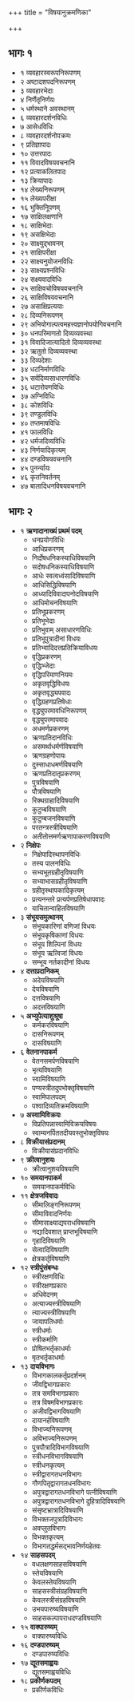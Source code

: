 +++
title = "विषयानुक्रमणिका"

+++

## भागः १
- १	व्यवहारस्वरूपनिरूपणम्
- २	अष्टादशपदनिरूपणम्
- ३	व्यवहारभेदाः
- ४	निर्णेतृनिर्णयः
- ५	धर्मस्थाने अवस्थानम्
- ६	व्यवहारदर्शनविधिः
- ७	आसेधविधिः
- ८	व्यवहारदर्शनोपक्रमः
- ९	प्रतिज्ञापादः
- १०	उत्तरपादः
- ११	विवादविषयवचनानि
- १२	प्रत्याकलितपादः
- १३	क्रियापादः
- १४	लेख्यनिरूपणम्
- १५	लेख्यपरीक्षा
- १६	भुक्तिनिूपणम्
- १७	साक्षिलक्षणानि
- १८	साक्षिभेदाः
- १९	असक्षिभेदाः
- २०	साक्ष्युद्भावनम्
- २१	साक्षिपरीक्षा
- २२	साक्ष्यनुयोजनविधिः 
- २३	साक्ष्यप्रश्नविधिः
- २४	सक्ष्यवादविधिः
- २५	साक्षिवचोविषयवचनानि 
- २६	साक्षिविषयवचनानि
- २७	असाक्षिप्रत्ययाः
- २८	दिव्यनिरूपणम्
- २९	अभियोगाल्पत्वमहत्त्वज्ञानोपयोगिवचनानि
- ३०	धनपरिमाणतो दिव्यव्यवस्था
- ३१	विवादिजात्यादितो दिव्यव्यवस्था 
- ३२	ऋतुतो दिव्यव्यवस्था
- ३३	दिव्यदेशाः
- ३४	धटनिर्माणविधिः
- ३५	सर्वदिव्यसाधारणविधिः
- ३६	धटारोपणविधिः
- ३७	अग्निविधिः
- ३८	कोशविधिः
- ३९	तण्डुलविधिः
- ४०	तप्तमाषविधिः
- ४१	फालविधिः 
- ४२	धर्मजदिव्यविधिः
- ४३	निर्णयादिकृत्यम्
- ४४	दण्डविषयवचनानि
- ४५	पुनर्न्यायः
- ४६	कृतनिवर्तनम्
- ४७	बालादिधनविषयवचनानि

## भागः २
- १	**ऋणादानाख्यं प्रथमं पदम्**
  -  धनप्रयोगविधिः
  -  आधिप्रकरणम्
  -  निर्दोषधनिकस्याधिविषयाणि
  -  सदोषधनिकस्याधिविषयाणि
  -  आधेः स्वत्वध्वंसादिविषयाणि
  -  आधिसिद्धिविषयाणि
  -  आध्यादिविवादापनोदविषयाणि
  -  आधिमोचनविषयाणि
  -  प्रतिभूप्रकरणम्
  -  प्रतिभूभेदाः
  -  प्रतिभुवाम् असाधारणविधिः
  -  प्रतिभूपुत्रादीनां विधयः
  -  प्रतिभ्वादिदत्तप्रतिक्रियाविधयः
  -  वृद्धिप्रकरणम्
  -  वृद्धिभ्जेदाः
  -  वृद्धिपरिमाणनियमः
  -  अकृतवृद्धिविधयः
  -  अकृतवृद्ध्यपवादः
  -  वृद्धिग्रहणप्रतिषेधाः
  -  वृद्ध्युपरमावधिनिरूपणम्
  -  वृद्ध्युपरमापवादः
  -  अधमर्णप्रकरणम्
  -  ऋणप्रतिदानविधिः
  -  असमर्थाधर्मर्णविषयाणि
  -  ऋणग्रहणोपायः
  -  दुस्साधाधमर्णविषयाणि
  -  ऋणप्रतिदातृप्रकरणम्
  -  पुत्रविषयाणि
  -  पौत्रविषयाणि
  -  रिक्थग्राहादिविषयाणि
  -  कुटुम्बविषयाणि
  -  कुटुम्बजनविषयाणि
  -  परतन्त्रस्त्रीविषयाणि
  -  अतीतोत्तमर्णऋणापाकरणविषयाणि
- २	**निक्षेपः**
  -  निक्षेपादिस्थापनविधिः
  -  तस्य पालनविधिः
  -  सभ्यभूतग्रहीतृविषयाणि
  -  सभ्याभासग्रहीतृविषयाणि
  -  ग्रहीतृस्थापकादिकृत्यम्
  -  प्रत्यनन्तरे प्रत्यर्पणप्रतिषेधापवादः
  -  याचितान्वाहितविषयाणि
- ३	**संभूयसमुत्थानम्**
  -  संभूयकारिणां वणिजां विधयः
  -  संभूयकृषिकाणां विधयः
  -  संभूय शिल्पिनां विधयः
  -  संभूय ऋत्विजां विधयः
  -  सम्भूय नर्तकादीनां विधयः
- ४	**दत्ताप्रदानिकम्**
  -  अदेयविषयाणि
  -  देयविषयाणि
  -  दत्तविषयाणि
  -  अदत्तविषयाणि
- ५	**अभ्युपेत्याशुश्रूषा**
  -  कर्मकरविषयाणि
  -  दासनिरूपणम्
  -  दासविषयाणि
- ६	**वेतनानपाकर्म**
  -  वेतनसमर्पणविषयाणि
  -  भृत्यविषयाणि
  -  स्वामिविषयाणि
  -  पण्यस्त्रीतदुपभोक्तृविषयाणि
  -  स्वामिपालपदम्
  -  पश्वादिव्यतिक्रमविषयाणि
- ७	**अस्वामिविक्रयः**
  -  विप्रतिपन्नास्वामिविक्रयविषयः
  -  स्वाम्यनर्पिततदीयवस्तुभोक्तृविषयः
- ८	**विक्रीयासंप्रदानम्**
  -  विक्रीयासंप्रदानविधिः
- ९	**क्रीत्वानुशयः**
  -  क्रीत्वानुशयविषयाणि
- १०	**समयानपाकर्म**
  - समयानपाकर्मविधिः
- ११	**क्षेत्रजविवादः**
  -  सीमालिङ्गनिरूपणम्
  -  सीमाविवादनिर्णयः
  -  सीमासाक्ष्याद्यपराधविषयाणि
  -  नद्यादिवशात् प्राप्तभूविषयाणि
  -  गृहादिविषयाणि
  -  सेत्वादिविषयाणि
  -  क्षेत्रकर्तृविषयाणि
- १२	**स्त्रीपुंसंबन्धः**
  -  स्त्रीरक्षणविधिः
  -  स्त्रीरक्षणप्रकारः
  -  अधिवेदनम्
  -  अत्याज्यस्त्रीविषयाणि
  -  त्याज्यस्त्रीविषयाणि
  -  जायापतिधर्माः
  -  स्त्रीधर्माः
  -  स्त्रीकर्माणि
  -  प्रोषितभर्तृकाधर्माः
  -  मृतभर्तृकाधर्माः
- १३	**दायविभागः**
  -  विभागकालकर्तृप्रदर्शनम्
  -  जीवद्विभागप्रकारः
  -  तत्र समविभागप्रकारः
  -  तत्र विषमविभागप्रकारः
  -  अजीवद्विभागविषयाणि
  -  दायानर्हविषयाणि
  -  विभाज्यनिरूपणम्
  -  अविभाज्यनिरूपणम्
  -  पुत्रपौत्रादिविभागविषयाणि
  -  स्त्रीधनविभागविषयाणि
  -  स्त्रीधनकृत्यम्
  -  स्त्रीद्वारागतधनविभागः
  -  गौणपितृद्वारागतधनविभागः
  -  अपुत्रद्वारागतधनविभागे पत्नीविषयाणि
  -  अपुत्रद्वारागतधनविभागे दुहित्रादिविषयाणि
  -  संसृष्टभ्रात्रादिविषयाणि
  -  विभक्तजपुत्रादिविभागः
  -  अवप्लुतविभागः
  -  विभक्तकृत्यम्
  -  विभागतद्धर्मसद्भावनिर्णयहेतवः
- १४	**साहसपदम्**
  -  वधलक्षणसाहसविषयाणि
  -  स्तेयविषयाणि
  -  केवलस्तेयविषयाणि
  -  साहसस्त्रीसंग्रहविषयाणि
  -  केवलस्त्रीसंग्रहविषयाणि
  -  उभयपारुष्यविषयाणि
  -  साहसकल्पापराधदण्डविषयाणि
- १५	**वाक्पारुष्यम्**
  -  वाक्पारुष्यविधिः
- १६	**दण्डपारुष्यम्**
  -  दण्डपारुष्यविधिः
- १७	**द्यूतसमाह्वयः**
  -  द्यूतसमाह्वयविधिः
- १८	**प्रकीर्णकपदम्**
  -  प्रकीर्णकविधिः
